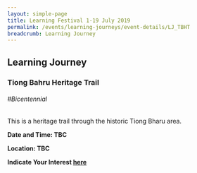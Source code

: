 ```yaml
---
layout: simple-page
title: Learning Festival 1-19 July 2019
permalink: /events/learning-journeys/event-details/LJ_TBHT
breadcrumb: Learning Journey
---
```


## Learning Journey
### Tiong Bahru Heritage Trail 

###### _#Bicentennial_

This is a heritage trail through the historic Tiong Bharu area. 

**Date and Time: TBC**

**Location: TBC** 

**Indicate Your Interest [here](https://www.eventbrite.sg/e/step-into-my-shoes-making-a-difference-as-a-probation-officer-tickets-61082209533)** 

